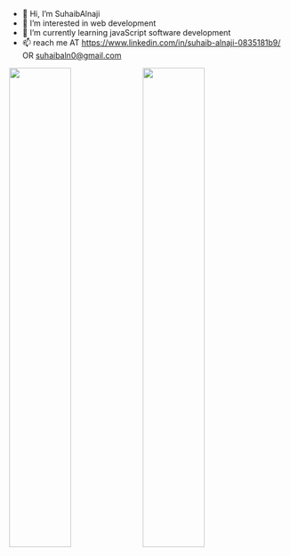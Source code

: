 - 👋 Hi, I’m SuhaibAlnaji 
- 👀 I’m interested in web development 
- 🌱 I’m currently learning javaScript  software development 
- 📫  reach me AT https://www.linkedin.com/in/suhaib-alnaji-0835181b9/ OR suhaibaln0@gmail.com
<img align="left" width="47%" src="https://github-readme-stats.vercel.app/api?username=suhaibaln&theme=radical"/>
<img align="left" width="47%" src="https://github-readme-stats.vercel.app/api/top-langs/?username=suhaibaln&layout=compact"/>




<!---
SuhaibAln/SuhaibAln is a ✨ special ✨ repository because its `README.md` (this file) appears on your GitHub profile.
You can click the Preview link to take a look at your changes.
--->
